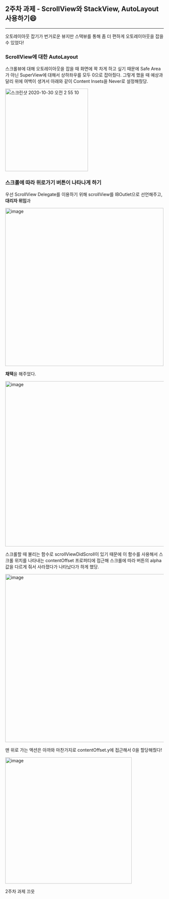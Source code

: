 ## 2주차 과제 - ScrollView와 StackView, AutoLayout 사용하기😄

---

오토레이아웃 잡기가 번거로운 뷰지만 스택뷰를 통해 좀 더 편하게 오토레이아웃을 잡을 수 있었다!



### ScrollView에 대한 AutoLayout

스크롤뷰에 대해 오토레이아웃을 잡을 때 화면에 꽉 차게 하고 싶기 때문에 Safe Area가 아닌 SuperView에 대해서 상하좌우를 모두 0으로 잡아줬다. 그렇게 했을 때 예상과 달리 위에 여백이 생겨서 아래와 같이 Content Insets을 Never로 설정해줬당.

<img width="263" alt="스크린샷 2020-10-30 오전 2 55 10" src="https://user-images.githubusercontent.com/42545818/97612988-73147a00-1a5b-11eb-9a37-3bf2a1b41b49.png">

### 스크롤에 따라 위로가기 버튼이 나타나게 하기

우선 ScrollView Delegate를 이용하기 위해 scrollView를 IBOutlet으로 선언해주고, **대리자 위임**과

<img width="503" alt="image" src="https://user-images.githubusercontent.com/42545818/97613501-1bc2d980-1a5c-11eb-9514-15cd443dd335.png">

**채택**을 해주었다.

<img width="526" alt="image" src="https://user-images.githubusercontent.com/42545818/97613654-4ad94b00-1a5c-11eb-8b7b-c9d726b10e28.png">

스크롤할 때 불리는 함수로 scrollViewDidScroll이 있기 때문에 이 함수를 사용해서 스크롤 위치를 나타내는 contentOffset 프로퍼티에 접근해 스크롤에 따라 버튼의 alpha값을 다르게 줘서 사라졌다가 나타났다가 하게 했당.

<img width="535" alt="image" src="https://user-images.githubusercontent.com/42545818/97613887-97bd2180-1a5c-11eb-8332-cd0fd478a4b5.png">

맨 위로 가는 액션은 아까와 마찬가지로 contentOffset.y에 접근해서 0을 할당해줬다!

<img width="402" alt="image" src="https://user-images.githubusercontent.com/42545818/97614150-ed91c980-1a5c-11eb-8ff5-5856b9c1a05a.png">

2주차 과제 끄읏